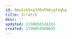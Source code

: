 ```yaml
---
id: 6mu5zk9xp336n5h8jgfeqhq
title: Scratch
desc: ''
updated: 1730856526191
created: 1730854980035
---
```


